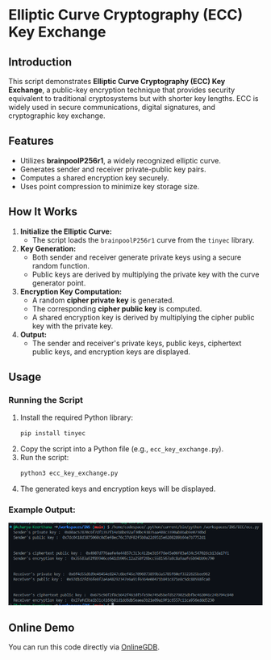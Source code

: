 # **Elliptic Curve Cryptography (ECC) Key Exchange**  

## **Introduction**  
This script demonstrates **Elliptic Curve Cryptography (ECC) Key Exchange**, a public-key encryption technique that provides security equivalent to traditional cryptosystems but with shorter key lengths. ECC is widely used in secure communications, digital signatures, and cryptographic key exchange.  

## **Features**  
- Utilizes **brainpoolP256r1**, a widely recognized elliptic curve.  
- Generates sender and receiver private-public key pairs.  
- Computes a shared encryption key securely.  
- Uses point compression to minimize key storage size.  

## **How It Works**  
1. **Initialize the Elliptic Curve:**  
   - The script loads the `brainpoolP256r1` curve from the `tinyec` library.  
2. **Key Generation:**  
   - Both sender and receiver generate private keys using a secure random function.  
   - Public keys are derived by multiplying the private key with the curve generator point.  
3. **Encryption Key Computation:**  
   - A random **cipher private key** is generated.  
   - The corresponding **cipher public key** is computed.  
   - A shared encryption key is derived by multiplying the cipher public key with the private key.  
4. **Output:**  
   - The sender and receiver's private keys, public keys, ciphertext public keys, and encryption keys are displayed.  

## **Usage**  
### **Running the Script**  
1. Install the required Python library:  
   ```bash  
   pip install tinyec  
   ```  
2. Copy the script into a Python file (e.g., `ecc_key_exchange.py`).  
3. Run the script:  
   ```bash  
   python3 ecc_key_exchange.py  
   ```  
4. The generated keys and encryption keys will be displayed.  

### **Example Output:**  

![alt text](image.png)


## **Online Demo**  
You can run this code directly via [OnlineGDB](https://onlinegdb.com/w5B3ftwSZS).  

